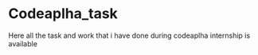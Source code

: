 # Codeaplha_task
Here all the task and work that i have done during codeaplha internship is available
